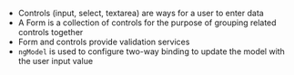 * Controls (input, select, textarea) are ways for a user to enter data
* A Form is a collection of controls for the purpose of grouping related controls together
* Form and controls provide validation services
* `ngModel` is used to configure two-way binding to update the model with the user input value
